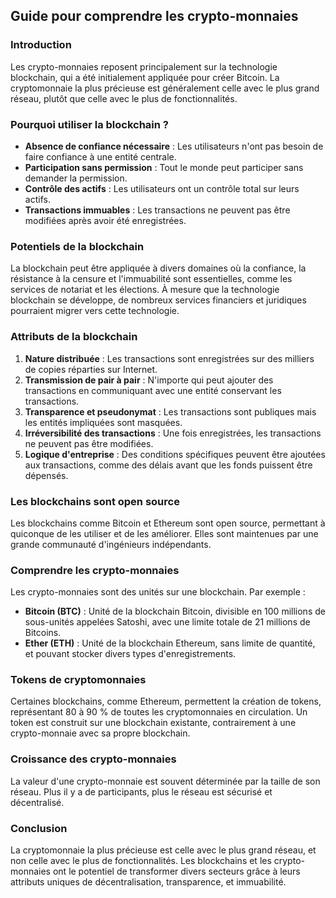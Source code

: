 ## Guide pour comprendre les crypto-monnaies

### Introduction

Les crypto-monnaies reposent principalement sur la technologie blockchain, qui a été initialement appliquée pour créer Bitcoin. La cryptomonnaie la plus précieuse est généralement celle avec le plus grand réseau, plutôt que celle avec le plus de fonctionnalités.

### Pourquoi utiliser la blockchain ?

- **Absence de confiance nécessaire** : Les utilisateurs n'ont pas besoin de faire confiance à une entité centrale.
- **Participation sans permission** : Tout le monde peut participer sans demander la permission.
- **Contrôle des actifs** : Les utilisateurs ont un contrôle total sur leurs actifs.
- **Transactions immuables** : Les transactions ne peuvent pas être modifiées après avoir été enregistrées.

### Potentiels de la blockchain

La blockchain peut être appliquée à divers domaines où la confiance, la résistance à la censure et l'immuabilité sont essentielles, comme les services de notariat et les élections. À mesure que la technologie blockchain se développe, de nombreux services financiers et juridiques pourraient migrer vers cette technologie.

### Attributs de la blockchain

1. **Nature distribuée** : Les transactions sont enregistrées sur des milliers de copies réparties sur Internet.
2. **Transmission de pair à pair** : N'importe qui peut ajouter des transactions en communiquant avec une entité conservant les transactions.
3. **Transparence et pseudonymat** : Les transactions sont publiques mais les entités impliquées sont masquées.
4. **Irréversibilité des transactions** : Une fois enregistrées, les transactions ne peuvent pas être modifiées.
5. **Logique d'entreprise** : Des conditions spécifiques peuvent être ajoutées aux transactions, comme des délais avant que les fonds puissent être dépensés.

### Les blockchains sont open source

Les blockchains comme Bitcoin et Ethereum sont open source, permettant à quiconque de les utiliser et de les améliorer. Elles sont maintenues par une grande communauté d'ingénieurs indépendants.

### Comprendre les crypto-monnaies

Les crypto-monnaies sont des unités sur une blockchain. Par exemple :

- **Bitcoin (BTC)** : Unité de la blockchain Bitcoin, divisible en 100 millions de sous-unités appelées Satoshi, avec une limite totale de 21 millions de Bitcoins.
- **Ether (ETH)** : Unité de la blockchain Ethereum, sans limite de quantité, et pouvant stocker divers types d'enregistrements.

### Tokens de cryptomonnaies

Certaines blockchains, comme Ethereum, permettent la création de tokens, représentant 80 à 90 % de toutes les cryptomonnaies en circulation. Un token est construit sur une blockchain existante, contrairement à une crypto-monnaie avec sa propre blockchain.

### Croissance des crypto-monnaies

La valeur d'une crypto-monnaie est souvent déterminée par la taille de son réseau. Plus il y a de participants, plus le réseau est sécurisé et décentralisé. 

### Conclusion

La cryptomonnaie la plus précieuse est celle avec le plus grand réseau, et non celle avec le plus de fonctionnalités. Les blockchains et les crypto-monnaies ont le potentiel de transformer divers secteurs grâce à leurs attributs uniques de décentralisation, transparence, et immuabilité.
